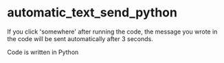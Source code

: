 # automatic_text_send_python
 If you click 'somewhere' after running the code, the message you wrote in the code will be sent automatically after 3 seconds.
 
 Code is written in Python
